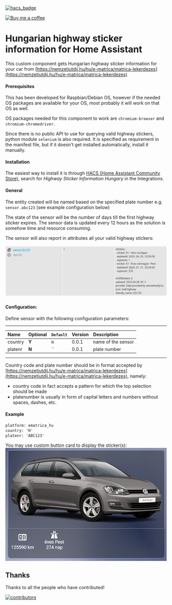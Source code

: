[![hacs_badge](https://img.shields.io/badge/HACS-Default-orange.svg)](https://github.com/hacs/integration)

<p><a href="https://www.buymeacoffee.com/6rF5cQl" rel="nofollow" target="_blank"><img src="https://camo.githubusercontent.com/c070316e7fb193354999ef4c93df4bd8e21522fa/68747470733a2f2f696d672e736869656c64732e696f2f7374617469632f76312e7376673f6c6162656c3d4275792532306d6525323061253230636f66666565266d6573736167653d25463025394625413525413826636f6c6f723d626c61636b266c6f676f3d6275792532306d6525323061253230636f66666565266c6f676f436f6c6f723d7768697465266c6162656c436f6c6f723d366634653337" alt="Buy me a coffee" data-canonical-src="https://img.shields.io/static/v1.svg?label=Buy%20me%20a%20coffee&amp;message=%F0%9F%A5%A8&amp;color=black&amp;logo=buy%20me%20a%20coffee&amp;logoColor=white&amp;labelColor=b0c4de" style="max-width:100%;"></a></p>

# Hungarian highway sticker information for Home Assistant

This custom component gets Hungarian highway sticker information for your car from
[https://nemzetiutdij.hu/hu/e-matrica/matrica-lekerdezes](https://nemzetiutdij.hu/hu/e-matrica/matrica-lekerdezes)

#### Prerequisites

This has been developed for Raspbian/Debian OS, however if the needed OS packages are available for your
OS, most probably it will work on that OS as well.

OS packages needed for this component to work are `chromium-browser` and `chromium-chromedriver`.

Since there is no public API to use for querying valid highway stickers, python module `selenium` is also required.
It is specified as requirement in the manifest file, but if it doesn't get installed automatically, install it manually.

#### Installation

The easiest way to install it is through [HACS (Home Assistant Community Store)](https://github.com/hacs/integration),
search for <i>Highway Sticker Information Hungary</i> in the Integrations.<br />

#### General

The entity created will be named based on the specified plate number e.g. `sensor.abc123` (see example configuration below)

The state of the sensor will be the number of days till the first highway sticker expires. The sensor data is updated
every 12 hours as the solution is somehow time and resource consuming.

The sensor will also report in attributes all your valid highway stickers:

![State and attributes for a sensor](https://raw.githubusercontent.com/amaximus/ematrica_hu/main/ematrica1.png)

#### Configuration:
Define sensor with the following configuration parameters:<br />

---
| Name | Optional | `Default` | Version | Description |
| :---- | :---- | :------- | :----------- | :-----------|
| country | **Y** | `H` | 0.0.1 | name of the sensor |
| platenr | **N** | `` | 0.0.1 | plate number |
---

Country code and plate number should be in format accepted by
[https://nemzetiutdij.hu/hu/e-matrica/matrica-lekerdezes](https://nemzetiutdij.hu/hu/e-matrica/matrica-lekerdezes), namely:
* country code in fact accepts a pattern for which the top selection should be made
* platenumber is usually in form of capital letters and numbers without spaces, dashes, etc.

#### Example
```
platform: ematrica_hu
country: 'H'
platenr: 'ABC123'
```

You may use custom button card to display the sticker(s):
![Custom button card displaying sticker](https://raw.githubusercontent.com/amaximus/ematrica_hu/main/lovelace.png)

## Thanks

Thanks to all the people who have contributed!

[![contributors](https://contributors-img.web.app/image?repo=amaximus/ematrica_hu)](https://github.com/amaximus/ematrica_hu/graphs/contributors)
